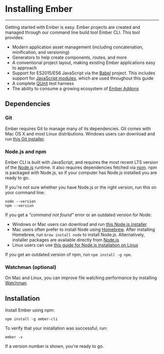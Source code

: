 # Installing Ember

---

Getting started with Ember is easy. Ember projects are created and managed through our command line build tool Ember CLI. This tool provides:

-   Modern application asset management (including concatenation, minification, and versioning)
-   Generators to help create components, routes, and more
-   A conventional project layout, making existing Ember applications easy to approach
-   Support for ES2015/ES6 JavaScript via the [Babel](https://babeljs.io/learn-es2015/) project. This includes support for [JavaScript modules](http://exploringjs.com/es6/ch_modules.html), which are used throughout this guide
-   A complete [QUnit](https://qunitjs.com/) test harness
-   The ability to consume a growing ecosystem of [Ember Addons](https://emberobserver.com/)

## Dependencies

### Git

Ember requires Git to manage many of its dependencies. Git comes with Mac OS X and most Linux distributions. Windows users can download and run [this Git installer](http://git-scm.com/download/win).

### Node.js and npm

Ember CLI is built with JavaScript, and requires the most recent LTS version of the [Node.js](https://nodejs.org/) runtime. It also requires dependencies fetched via [npm](https://www.npmjs.com/). npm is packaged with Node.js, so if your computer has Node.js installed you are ready to go.

If you're not sure whether you have Node.js or the right version, run this on your command line:

```
node --version
npm --version
```

If you get a _"command not found"_ error or an outdated version for Node:

-   Windows or Mac users can download and run [this Node.js installer](http://nodejs.org/en/download/)
-   Mac users often prefer to install Node using [Homebrew](http://brew.sh/). After installing Homebrew, run `brew install node` to install Node.js. Alternatively, installer packages are available directly from [Node.js](https://nodejs.org/en/download/)
-   Linux users can use [this guide for Node.js installation on Linux](https://nodejs.org/en/download/package-manager/)

If you get an outdated version of npm, run `npm install -g npm`.

### Watchman (optional)

On Mac and Linux, you can improve file watching performance by installing [Watchman](https://facebook.github.io/watchman/docs/install.html).

## Installation

Install Ember using npm:

`npm install -g ember-cli`

To verify that your installation was successful, run:

`ember -v`

If a version number is shown, you're ready to go.
